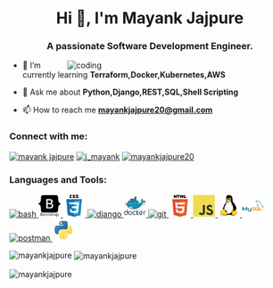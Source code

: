 
<h1 align="center">Hi 👋, I'm Mayank Jajpure</h1>
<h3 align="center">A passionate Software Development Engineer.</h3>
<img align="right" alt="coding" width="400" src="https://media.istockphoto.com/id/1067437182/vector/code-on-screen-vector-illustration-flat-cartoon-coding-or-programming-script-text-on-monitor.jpg?s=612x612&w=0&k=20&c=khxN837Ja7UT8M8sOVmcGztZY1MI1I_9k1cRDKNaVio=">



- 🌱 I’m currently learning **Terraform,Docker,Kubernetes,AWS**

- 💬 Ask me about **Python,Django,REST,SQL,Shell Scripting**

- 📫 How to reach me **mayankjajpure20@gmail.com**

<h3 align="left">Connect with me:</h3>
<p align="left">
<a href="https://linkedin.com/in/mayank-jajpure" target="blank"><img align="center" src="https://raw.githubusercontent.com/rahuldkjain/github-profile-readme-generator/master/src/images/icons/Social/linked-in-alt.svg" alt="mayank jajpure" height="30" width="40" /></a>
<a href="https://www.leetcode.com/j_mayank" target="blank"><img align="center" src="https://raw.githubusercontent.com/rahuldkjain/github-profile-readme-generator/master/src/images/icons/Social/leet-code.svg" alt="j_mayank" height="30" width="40" /></a>
<a href="https://auth.geeksforgeeks.org/user/mayankjajpure20" target="blank"><img align="center" src="https://raw.githubusercontent.com/rahuldkjain/github-profile-readme-generator/master/src/images/icons/Social/geeks-for-geeks.svg" alt="mayankjajpure20" height="30" width="40" /></a>
</p>

<h3 align="left">Languages and Tools:</h3>
<p align="left"> <a href="https://www.gnu.org/software/bash/" target="_blank" rel="noreferrer"> <img src="https://www.vectorlogo.zone/logos/gnu_bash/gnu_bash-icon.svg" alt="bash" width="40" height="40"/> </a> <a href="https://getbootstrap.com" target="_blank" rel="noreferrer"> <img src="https://raw.githubusercontent.com/devicons/devicon/master/icons/bootstrap/bootstrap-plain-wordmark.svg" alt="bootstrap" width="40" height="40"/> </a> <a href="https://www.w3schools.com/css/" target="_blank" rel="noreferrer"> <img src="https://raw.githubusercontent.com/devicons/devicon/master/icons/css3/css3-original-wordmark.svg" alt="css3" width="40" height="40"/> </a> <a href="https://www.djangoproject.com/" target="_blank" rel="noreferrer"> <img src="https://cdn.worldvectorlogo.com/logos/django.svg" alt="django" width="40" height="40"/> </a> <a href="https://www.docker.com/" target="_blank" rel="noreferrer"> <img src="https://raw.githubusercontent.com/devicons/devicon/master/icons/docker/docker-original-wordmark.svg" alt="docker" width="40" height="40"/> </a> <a href="https://git-scm.com/" target="_blank" rel="noreferrer"> <img src="https://www.vectorlogo.zone/logos/git-scm/git-scm-icon.svg" alt="git" width="40" height="40"/> </a> <a href="https://www.w3.org/html/" target="_blank" rel="noreferrer"> <img src="https://raw.githubusercontent.com/devicons/devicon/master/icons/html5/html5-original-wordmark.svg" alt="html5" width="40" height="40"/> </a> <a href="https://developer.mozilla.org/en-US/docs/Web/JavaScript" target="_blank" rel="noreferrer"> <img src="https://raw.githubusercontent.com/devicons/devicon/master/icons/javascript/javascript-original.svg" alt="javascript" width="40" height="40"/> </a> <a href="https://www.linux.org/" target="_blank" rel="noreferrer"> <img src="https://raw.githubusercontent.com/devicons/devicon/master/icons/linux/linux-original.svg" alt="linux" width="40" height="40"/> </a> <a href="https://www.mysql.com/" target="_blank" rel="noreferrer"> <img src="https://raw.githubusercontent.com/devicons/devicon/master/icons/mysql/mysql-original-wordmark.svg" alt="mysql" width="40" height="40"/> </a> <a href="https://postman.com" target="_blank" rel="noreferrer"> <img src="https://www.vectorlogo.zone/logos/getpostman/getpostman-icon.svg" alt="postman" width="40" height="40"/> </a> <a href="https://www.python.org" target="_blank" rel="noreferrer"> <img src="https://raw.githubusercontent.com/devicons/devicon/master/icons/python/python-original.svg" alt="python" width="40" height="40"/> </a> </p>

<p><img align="left" src="https://github-readme-stats.vercel.app/api/top-langs?username=mayankjajpure&show_icons=true&locale=en&layout=compact" alt="mayankjajpure" /></p>

<p>&nbsp;<img align="center" src="https://github-readme-stats.vercel.app/api?username=mayankjajpure&include_all_commits=true&count_private=true&show_icons=true&locale=en" alt="mayankjajpure" /></p>


<p><img align="center" src="https://github-readme-streak-stats.herokuapp.com/?user=mayankjajpure&" alt="mayankjajpure" /></p>

